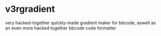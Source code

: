 # v3rgradient

very hacked-together quickly-made gradient maker for bbcode, aswell as an even more hacked together bbcode code formatter
